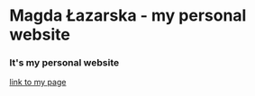 

# Magda Łazarska - my personal website
### It's my personal website
[link to my page](magdalazarska.github.io)


